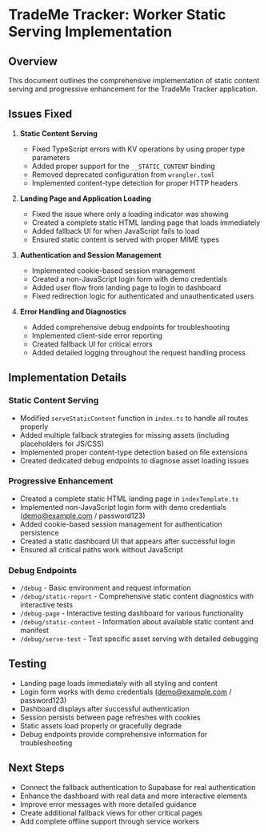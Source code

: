 # TradeMe Tracker: Worker Static Serving Implementation

## Overview
This document outlines the comprehensive implementation of static content serving and progressive enhancement for the TradeMe Tracker application.

## Issues Fixed

1. **Static Content Serving**
   - Fixed TypeScript errors with KV operations by using proper type parameters
   - Added proper support for the `__STATIC_CONTENT` binding
   - Removed deprecated configuration from `wrangler.toml`
   - Implemented content-type detection for proper HTTP headers

2. **Landing Page and Application Loading**
   - Fixed the issue where only a loading indicator was showing 
   - Created a complete static HTML landing page that loads immediately
   - Added fallback UI for when JavaScript fails to load
   - Ensured static content is served with proper MIME types

3. **Authentication and Session Management**
   - Implemented cookie-based session management
   - Created a non-JavaScript login form with demo credentials
   - Added user flow from landing page to login to dashboard
   - Fixed redirection logic for authenticated and unauthenticated users

4. **Error Handling and Diagnostics**
   - Added comprehensive debug endpoints for troubleshooting
   - Implemented client-side error reporting
   - Created fallback UI for critical errors
   - Added detailed logging throughout the request handling process

## Implementation Details

### Static Content Serving
- Modified `serveStaticContent` function in `index.ts` to handle all routes properly
- Added multiple fallback strategies for missing assets (including placeholders for JS/CSS)
- Implemented proper content-type detection based on file extensions
- Created dedicated debug endpoints to diagnose asset loading issues

### Progressive Enhancement
- Created a complete static HTML landing page in `indexTemplate.ts`
- Implemented non-JavaScript login form with demo credentials (demo@example.com / password123)
- Added cookie-based session management for authentication persistence
- Created a static dashboard UI that appears after successful login
- Ensured all critical paths work without JavaScript

### Debug Endpoints
- `/debug` - Basic environment and request information
- `/debug/static-report` - Comprehensive static content diagnostics with interactive tests
- `/debug-page` - Interactive testing dashboard for various functionality
- `/debug/static-content` - Information about available static content and manifest
- `/debug/serve-test` - Test specific asset serving with detailed debugging

## Testing
- Landing page loads immediately with all styling and content
- Login form works with demo credentials (demo@example.com / password123)
- Dashboard displays after successful authentication
- Session persists between page refreshes with cookies
- Static assets load properly or gracefully degrade
- Debug endpoints provide comprehensive information for troubleshooting

## Next Steps
- Connect the fallback authentication to Supabase for real authentication
- Enhance the dashboard with real data and more interactive elements
- Improve error messages with more detailed guidance
- Create additional fallback views for other critical pages
- Add complete offline support through service workers